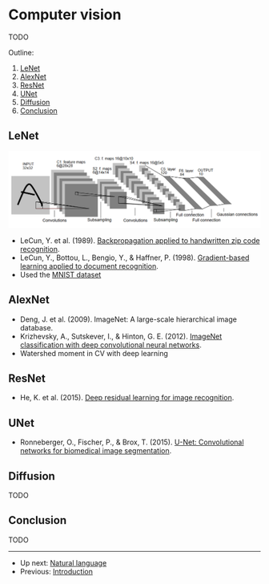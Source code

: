 # Computer vision

TODO

Outline:

1.  [LeNet](#lenet)
2.  [AlexNet](#alexnet)
3.  [ResNet](#resnet)
4.  [UNet](#unet)
5.  [Diffusion](#diffusion)
6.  [Conclusion](#conclusion)


## LeNet

![LeNet-5](img/lenet-5.png)

-   LeCun, Y. et al. (1989). [Backpropagation applied to handwritten zip code recognition](https://web.archive.org/web/20150611222615/http://yann.lecun.com/exdb/publis/pdf/lecun-89e.pdf).
-   LeCun, Y., Bottou, L., Bengio, Y., & Haffner, P. (1998). [Gradient-based learning applied to document recognition](http://vision.stanford.edu/cs598_spring07/papers/Lecun98.pdf).
-   Used the [MNIST dataset](https://en.wikipedia.org/wiki/MNIST_database)


## AlexNet

-   Deng, J. et al. (2009). ImageNet: A large-scale hierarchical image database.
-   Krizhevsky, A., Sutskever, I., & Hinton, G. E. (2012). [ImageNet classification with deep convolutional neural networks](https://papers.nips.cc/paper/4824-imagenet-classification-with-deep-convolutional-neural-networks.pdf).
-   Watershed moment in CV with deep learning


## ResNet

-   He, K. et al. (2015). [Deep residual learning for image recognition](https://arxiv.org/abs/1512.03385).


## UNet

-   Ronneberger, O., Fischer, P., & Brox, T. (2015). [U-Net: Convolutional networks for biomedical image segmentation](https://arxiv.org/abs/1505.04597).


## Diffusion

TODO


## Conclusion

TODO


--------

-   Up next: [Natural language](natural-language.md)
-   Previous: [Introduction](introduction.md)


